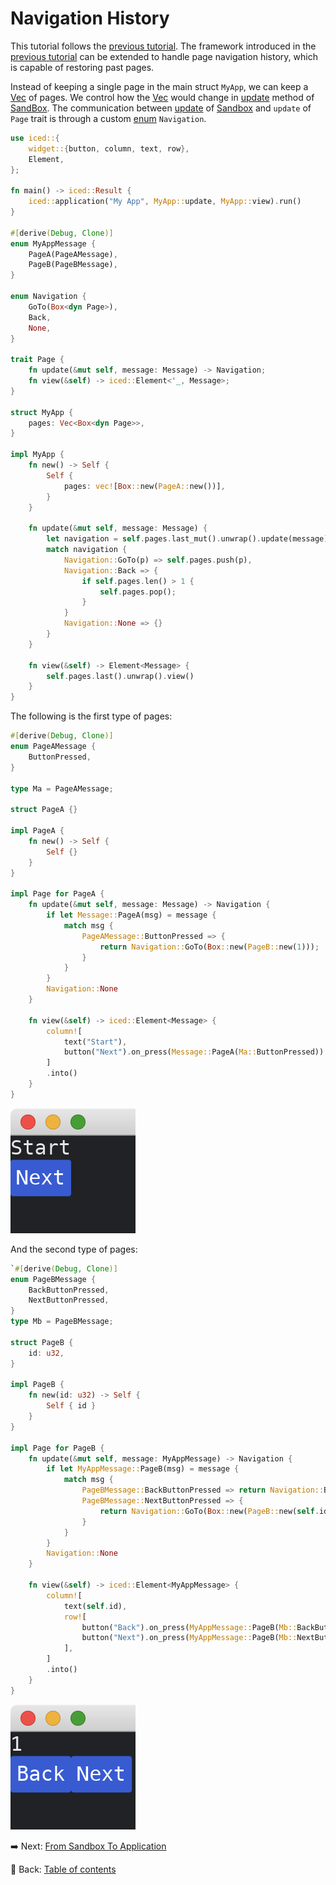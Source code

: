 # Navigation History

This tutorial follows the [previous tutorial](./passing_parameters_across_pages.md).
The framework introduced in the [previous tutorial](./passing_parameters_across_pages.md) can be extended to handle page navigation history, which is capable of restoring past pages.

Instead of keeping a single page in the main struct `MyApp`, we can keep a [Vec](https://doc.rust-lang.org/std/vec/struct.Vec.html) of pages.
We control how the [Vec](https://doc.rust-lang.org/std/vec/struct.Vec.html) would change in [update](https://docs.rs/iced/0.12.1/iced/trait.Sandbox.html#tymethod.update) method of [SandBox](https://docs.rs/iced/0.12.1/iced/trait.Sandbox.html).
The communication between [update](https://docs.rs/iced/0.12.1/iced/trait.Sandbox.html#tymethod.update) of [Sandbox](https://docs.rs/iced/0.12.1/iced/trait.Sandbox.html) and `update` of `Page` trait is through a custom [enum](https://doc.rust-lang.org/std/keyword.enum.html) `Navigation`.

```rust
use iced::{
    widget::{button, column, text, row},
    Element,
};

fn main() -> iced::Result {
    iced::application("My App", MyApp::update, MyApp::view).run()
}

#[derive(Debug, Clone)]
enum MyAppMessage {
    PageA(PageAMessage),
    PageB(PageBMessage),
}

enum Navigation {
    GoTo(Box<dyn Page>),
    Back,
    None,
}

trait Page {
    fn update(&mut self, message: Message) -> Navigation;
    fn view(&self) -> iced::Element<'_, Message>;
}

struct MyApp {
    pages: Vec<Box<dyn Page>>,
}

impl MyApp {
    fn new() -> Self {
        Self {
            pages: vec![Box::new(PageA::new())],
        }
    }
  
    fn update(&mut self, message: Message) {
        let navigation = self.pages.last_mut().unwrap().update(message);
        match navigation {
            Navigation::GoTo(p) => self.pages.push(p),
            Navigation::Back => {
                if self.pages.len() > 1 {
                    self.pages.pop();
                }
            }
            Navigation::None => {}
        }
    }

    fn view(&self) -> Element<Message> {
        self.pages.last().unwrap().view()
    }
}
```

The following is the first type of pages:

```rust
#[derive(Debug, Clone)]
enum PageAMessage {
    ButtonPressed,
}

type Ma = PageAMessage;

struct PageA {}  

impl PageA {
    fn new() -> Self {
        Self {}
    }
}

impl Page for PageA {
    fn update(&mut self, message: Message) -> Navigation {
        if let Message::PageA(msg) = message {
            match msg {
                PageAMessage::ButtonPressed => {
                    return Navigation::GoTo(Box::new(PageB::new(1)));
                }
            }
        }
        Navigation::None
    }

    fn view(&self) -> iced::Element<Message> {
        column![
            text("Start"),
            button("Next").on_press(Message::PageA(Ma::ButtonPressed))
        ]
        .into()
    }
}
```

![Page A](./pic/navigation_history_a.png)

And the second type of pages:

```rust
`#[derive(Debug, Clone)]
enum PageBMessage {
    BackButtonPressed,
    NextButtonPressed,
}
type Mb = PageBMessage;

struct PageB {
    id: u32,
}

impl PageB {
    fn new(id: u32) -> Self {
        Self { id }
    }
}

impl Page for PageB {
    fn update(&mut self, message: MyAppMessage) -> Navigation {
        if let MyAppMessage::PageB(msg) = message {
            match msg {
                PageBMessage::BackButtonPressed => return Navigation::Back,
                PageBMessage::NextButtonPressed => {
                    return Navigation::GoTo(Box::new(PageB::new(self.id + 1)))
                }
            }
        }
        Navigation::None
    }

    fn view(&self) -> iced::Element<MyAppMessage> {
        column![
            text(self.id),
            row![
                button("Back").on_press(MyAppMessage::PageB(Mb::BackButtonPressed)),
                button("Next").on_press(MyAppMessage::PageB(Mb::NextButtonPressed)),
            ],
        ]
        .into()
    }
}
```

![Page B](./pic/navigation_history_b.png)

:arrow_right:  Next: [From Sandbox To Application](./from_sandbox_to_application.md)

:blue_book: Back: [Table of contents](./../README.md)
